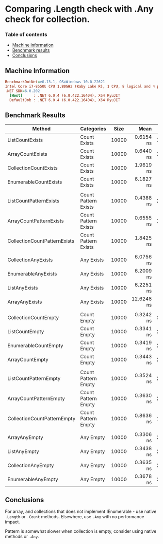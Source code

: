 # Comparing .Length check with .Any check for collection.

### Table of contents
- [Machine information](#machine-information)
- [Benchmark results](#benchmark-results)
- [Conclusions](#conclusions)

<a name="machine-information"></a>
## Machine Information

``` ini
BenchmarkDotNet=v0.13.1, OS=Windows 10.0.22621
Intel Core i7-8550U CPU 1.80GHz (Kaby Lake R), 1 CPU, 8 logical and 4 physical cores
.NET SDK=6.0.202
  [Host]     : .NET 6.0.4 (6.0.422.16404), X64 RyuJIT
  DefaultJob : .NET 6.0.4 (6.0.422.16404), X64 RyuJIT
```

<a name="benchmark-results"></a>
## Benchmark Results

| Method                       | Categories           | Size  |       Mean |            Op/s | Allocated |
|------------------------------|----------------------|-------|-----------:|----------------:|----------:|
| ListCountExists              | Count Exists         | 10000 |  0.6154 ns | 1,624,950,322.7 |         - |
| ArrayCountExists             | Count Exists         | 10000 |  0.6440 ns | 1,552,843,262.0 |         - |
| CollectionCountExists        | Count Exists         | 10000 |  1.9619 ns |   509,705,427.3 |         - |
| EnumerableCountExists        | Count Exists         | 10000 |  6.1827 ns |   161,741,533.6 |         - |
|                              |                      |       |            |                 |           |
| ListCountPatternExists       | Count Pattern Exists | 10000 |  0.4388 ns | 2,278,822,714.0 |         - |
| ArrayCountPatternExists      | Count Pattern Exists | 10000 |  0.6555 ns | 1,525,653,718.4 |         - |
| CollectionCountPatternExists | Count Pattern Exists | 10000 |  1.8425 ns |   542,746,307.2 |         - |
|                              |                      |       |            |                 |           |
| CollectionAnyExists          | Any Exists           | 10000 |  6.0756 ns |   164,593,033.8 |         - |
| EnumerableAnyExists          | Any Exists           | 10000 |  6.2009 ns |   161,267,490.5 |         - |
| ListAnyExists                | Any Exists           | 10000 |  6.2251 ns |   160,639,130.8 |         - |
| ArrayAnyExists               | Any Exists           | 10000 | 12.6248 ns |    79,209,160.3 |         - |
|                              |                      |       |            |                 |           |
| CollectionCountEmpty         | Count Empty          | 10000 |  0.3242 ns | 3,084,480,029.1 |         - |
| ListCountEmpty               | Count Empty          | 10000 |  0.3341 ns | 2,993,530,025.4 |         - |
| EnumerableCountEmpty         | Count Empty          | 10000 |  0.3419 ns | 2,924,954,279.1 |         - |
| ArrayCountEmpty              | Count Empty          | 10000 |  0.3443 ns | 2,904,825,690.6 |         - |
|                              |                      |       |            |                 |           |
| ListCountPatternEmpty        | Count Pattern Empty  | 10000 |  0.3524 ns | 2,837,684,161.8 |         - |
| ArrayCountPatternEmpty       | Count Pattern Empty  | 10000 |  0.3630 ns | 2,754,999,094.5 |         - |
| CollectionCountPatternEmpty  | Count Pattern Empty  | 10000 |  0.8636 ns | 1,157,884,811.5 |         - |
|                              |                      |       |            |                 |           |
| ArrayAnyEmpty                | Any Empty            | 10000 |  0.3306 ns | 3,024,678,777.2 |         - |
| ListAnyEmpty                 | Any Empty            | 10000 |  0.3438 ns | 2,908,628,967.2 |         - |
| CollectionAnyEmpty           | Any Empty            | 10000 |  0.3635 ns | 2,751,317,098.1 |         - |
| EnumerableAnyEmpty           | Any Empty            | 10000 |  0.3678 ns | 2,718,925,516.7 |         - |

<a name="conclusions"></a>
## Conclusions

For array, and collections that does not implement IEnumerable - use native `.Length` or `.Count` methods. Elsewhere, use `.Any` with no performance impact.

Pattern is somewhat slower when collection is empty, consider using native methods or `.Any`.
